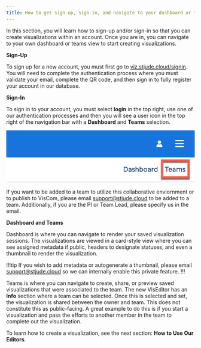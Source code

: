 ```yaml
---
title: How to get sign-up, sign-in, and navigate to your dashboard or teams view
---
```

In this section, you will learn how to sign-up and/or sign-in so that you can create visualizations within an account. Once you are in, you can navigate to your own dashboard or teams view to start creating visualizations.

**Sign-Up**

To sign up for a new account, you must first go to [viz.stjude.cloud/signin](viz.stjude.cloud/signin). You will need to complete the authentication process where you must validate your email, complete the QR code, and then sign in to fully register your account in our database.

**Sign-In**

To sign in to your account, you must select **login** in the top right, use one of our authentication processes and then you will see a user icon in the top right of the navigation bar with a **Dashboard** and  **Teams** selection.

![](./teams.png) 

If you want to be added to a team to utilize this collaborative enviornment or to publish to VisCom, please email [support@stjude.cloud](support@stjude.cloud) to be added to a team. Additionally, if you are the PI or Team Lead, please specify us in the email. 

**Dashboard and Teams**

Dashboard is where you can navigate to render your saved visualization sessions. The visualizations are viewed in a card-style view where you can see assigned metadata if public, headers to designate statuses, and even a thumbnail to render the visualization. 

!!!tip
If you wish to add metadata or autogenerate a thumbnail, please email [support@stjude.cloud](support@stjude.cloud) so we can internally enable this private feature.
!!!

Teams is where you can navigate to create, share, or preview saved visualizations that were associated to the team. The new VisEditor has an **Info** section where a team can be selected. Once this is selected and set, the visualization is shared between the owner and team. This does not constitute this as public-facing. A great example to do this is if you start a visualization and pass the efforts to another member in the team to complete out the visualization.


To learn how to create a visualization, see the next section: **How to Use Our Editors**.
